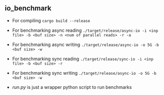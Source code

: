 ## io_benchmark

- For compiling ```cargo build --release```

- For benchmarking async reading ```./target/release/async-io -i <inp file> -b <buf size> -n <num of parallel reads> -r -a```
  
- For benchmarking async writing ```./target/release/async-io -o 5G -b <buf size> -w```

- For benchmarking sync reading ```./target/release/sync-io -i <inp file> -b <buf size> -r```
  
- For benchmarking sync writing ```./target/release/async-io -o 5G -b <buf size> -w```

- _run.py_ is just a wrapper python script to run benchmarks
